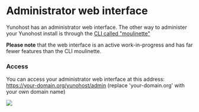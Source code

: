 # Administrator web interface

Yunohost has an administrator web interface. The other way to administer your Yunohost install is through the [CLI called "moulinette"](/moulinette_fr)

**Please note** that the web interface is an active work-in-progress and has far fewer features than the CLI moulinette.

### Access

You can access your administrator web interface at this address: https://your-domain.org/yunohost/admin (replace 'your-domain.org' with your own domain name)

<div class="text-center"><img src="http://pix.toile-libre.org/upload/original/1385468349.png"></div>
